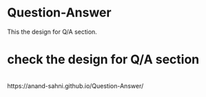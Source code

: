 # Question-Answer
This the design for Q/A section.
<br/>
# check the design for Q/A section
<br/>
https://anand-sahni.github.io/Question-Answer/
